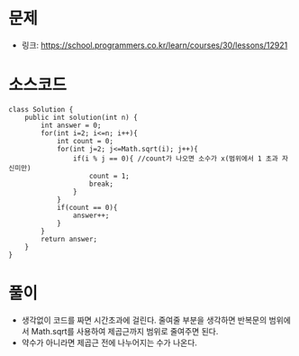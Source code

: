 # 문제
- 링크: 
<https://school.programmers.co.kr/learn/courses/30/lessons/12921>

# 소스코드
```
class Solution {
    public int solution(int n) {
        int answer = 0;
        for(int i=2; i<=n; i++){
            int count = 0;
            for(int j=2; j<=Math.sqrt(i); j++){
                if(i % j == 0){ //count가 나오면 소수가 x(범위에서 1 초과 자신미만)
                    count = 1;
                    break;
                }
            }
            if(count == 0){
                answer++;
            }
        }
        return answer;
    }
}
```
# 풀이
- 생각없이 코드를 짜면 시간초과에 걸린다. 줄여줄 부분을 생각하면 반복문의 범위에서 Math.sqrt를 사용하여 제곱근까지 범위로 줄여주면 된다.
- 약수가 아니라면 제곱근 전에 나누어지는 수가 나온다.
